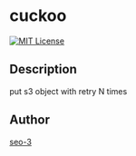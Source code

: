 cuckoo
=======

[![MIT License](http://img.shields.io/badge/license-MIT-blue.svg?style=flat-square)][license]

[license]: https://github.com/seo-3/cuckoo/blob/master/LICENSE

## Description

put s3 object with retry N times 


## Author

[seo-3](https://github.com/seo-3)

